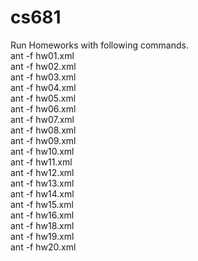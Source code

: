 # cs681
Run Homeworks with following commands. </br>
ant -f hw01.xml </br>
ant -f hw02.xml </br>
ant -f hw03.xml </br>
ant -f hw04.xml </br>
ant -f hw05.xml </br>
ant -f hw06.xml </br>
ant -f hw07.xml </br>
ant -f hw08.xml </br>
ant -f hw09.xml </br>
ant -f hw10.xml </br>
ant -f hw11.xml </br>
ant -f hw12.xml </br>
ant -f hw13.xml </br>
ant -f hw14.xml </br>
ant -f hw15.xml </br>
ant -f hw16.xml </br>
ant -f hw18.xml </br>
ant -f hw19.xml </br>
ant -f hw20.xml </br>